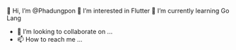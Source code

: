 👋 Hi, I’m @Phadungpon
👀 I’m interested in Flutter
🌱 I’m currently learning Go Lang
- 💞️ I’m looking to collaborate on ...
- 📫 How to reach me ...

<!---
Phadungpon/Phadungpon is a ✨ special ✨ repository because its `README.md` (this file) appears on your GitHub profile.
You can click the Preview link to take a look at your changes.
--->

